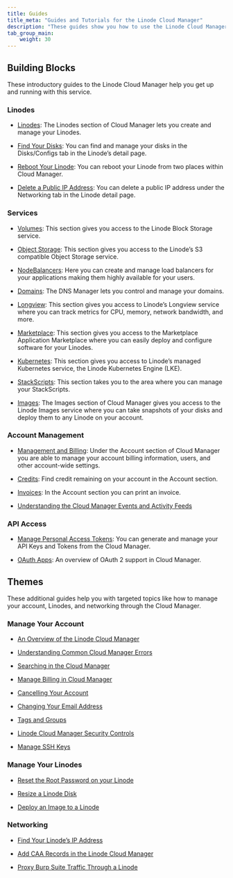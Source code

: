 ```yaml
---
title: Guides
title_meta: "Guides and Tutorials for the Linode Cloud Manager"
description: "These guides show you how to use the Linode Cloud Manager to access and deploy the full range of Linode services and how to complete account and user management tasks."
tab_group_main:
    weight: 30
---
```


## Building Blocks

These introductory guides to the Linode Cloud Manager help you get up and running with this service.

### Linodes
- [Linodes](/docs/products/tools/cloud-manager/guides/cloud-create-linode): The Linodes section of Cloud Manager lets you create and manage your Linodes.

- [Find Your Disks](/docs/products/tools/cloud-manager/guides/cloud-find-disks): You can find and manage your disks in the Disks/Configs tab in the Linode’s detail page.

- [Reboot Your Linode](/docs/products/tools/cloud-manager/guides/cloud-reboot-linode): You can reboot your Linode from two places within Cloud Manager.

- [Delete a Public IP Address](/docs/products/tools/cloud-manager/guides/cloud-delete-ip): You can delete a public IP address under the Networking tab in the Linode detail page.

### Services

- [Volumes](/docs/products/tools/cloud-manager/guides/cloud-block-storage): This section gives you access to the Linode Block Storage service.

- [Object Storage](/docs/products/tools/cloud-manager/guides/cloud-object-storage): This section gives you access to the Linode’s S3 compatible Object Storage service.

- [NodeBalancers](/docs/products/tools/cloud-manager/guides/cloud-nodebalancers): Here you can create and manage load balancers for your applications making them highly available for your users.

- [Domains](/docs/products/tools/cloud-manager/guides/cloud-domains): The DNS Manager lets you control and manage your domains.

- [Longview](/docs/products/tools/cloud-manager/guides/cloud-longview): This section gives you access to Linode’s Longview service where you can track metrics for CPU, memory, network bandwidth, and more.

- [Marketplace](/docs/products/tools/cloud-manager/guides/cloud-marketplace): This section gives you access to the Marketplace Application Marketplace where you can easily deploy and configure software for your Linodes.

- [Kubernetes](/docs/products/tools/cloud-manager/guides/cloud-kubernetes): This section gives you access to Linode’s managed Kubernetes service, the Linode Kubernetes Engine (LKE).

- [StackScripts](/docs/products/tools/cloud-manager/guides/cloud-stackscripts): This section takes you to the area where you can manage your StackScripts.

- [Images](/docs/products/tools/cloud-manager/guides/cloud-images): The Images section of Cloud Manager gives you access to the Linode Images service where you can take snapshots of your disks and deploy them to any Linode on your account.

### Account Management

- [Management and Billing](/docs/products/tools/cloud-manager/guides/cloud-billing): Under the Account section of Cloud Manager you are able to manage your account billing information, users, and other account-wide settings.

- [Credits](/docs/products/tools/cloud-manager/guides/cloud-credits): Find credit remaining on your account in the Account section.

- [Invoices](/docs/products/tools/cloud-manager/guides/cloud-invoices): In the Account section you can print an invoice.

- [Understanding the Cloud Manager Events and Activity Feeds](/docs/products/tools/cloud-manager/guides/events-and-activity-feeds/)

### API Access

- [Manage Personal Access Tokens](/docs/products/tools/api/guides/manage-api-tokens/): You can generate and manage your API Keys and Tokens from the Cloud Manager.

- [OAuth Apps](/docs/products/tools/cloud-manager/guides/cloud-oauth): An overview of OAuth 2 support in Cloud Manager.

## Themes

These additional guides help you with targeted topics like how to manage your account, Linodes, and networking through the Cloud Manager.

### Manage Your Account

- [An Overview of the Linode Cloud Manager](/docs/products/tools/cloud-manager/guides/an-overview-of-the-cloud-manager/)

- [Understanding Common Cloud Manager Errors](/docs/guides/an-overview-of-common-cloud-manager-errors/)

- [Searching in the Cloud Manager](/docs/guides/how-to-search-in-the-cloud-manager/)


- [Manage Billing in Cloud Manager](/docs/products/platform/billing/guides/)

- [Cancelling Your Account](/docs/products/platform/accounts/guides/cancel-account/)

- [Changing Your Email Address](/docs/products/platform/accounts/guides/change-user-email/)

- [Tags and Groups](/docs/guides/tags-and-groups/)

- [Linode Cloud Manager Security Controls](/docs/products/platform/accounts/guides/user-security-controls/)

- [Manage SSH Keys](/docs/products/platform/accounts/guides/manage-ssh-keys/)

### Manage Your Linodes

- [Reset the Root Password on your Linode](/docs/products/compute/compute-instances/guides/reset-root-password/)

- [Resize a Linode Disk](/docs/products/compute/compute-instances/guides/disks-and-storage/)

- [Deploy an Image to a Linode](/docs/products/tools/images/guides/deploy-image-to-existing-linode/)

### Networking

- [Find Your Linode’s IP Address](/docs/guides/find-your-linodes-ip-address/)

- [Add CAA Records in the Linode Cloud Manager](/docs/products/networking/dns-manager/guides/caa-record/)

- [Proxy Burp Suite Traffic Through a Linode](/docs/guides/proxy-burp-suite-traffic-through-a-linode/)
